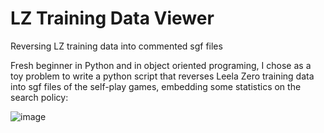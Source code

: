# LZ Training Data Viewer
Reversing LZ training data into commented sgf files

Fresh beginner in Python and in object oriented programing, I chose as a toy problem to write a python script that reverses Leela Zero training data into sgf files of the self-play games, embedding some statistics on the search policy:

![image](https://user-images.githubusercontent.com/37498331/46257726-b7b93a00-c4be-11e8-9a2f-978c3c632e3c.png)
